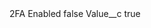 <?xml version="1.0" encoding="UTF-8"?>
<CustomMetadata xmlns="http://soap.sforce.com/2006/04/metadata" xmlns:xsi="http://www.w3.org/2001/XMLSchema-instance" xmlns:xsd="http://www.w3.org/2001/XMLSchema">
    <label>2FA Enabled</label>
    <protected>false</protected>
    <values>
        <field>Value__c</field>
        <value xsi:type="xsd:string">true</value>
    </values>
</CustomMetadata>
